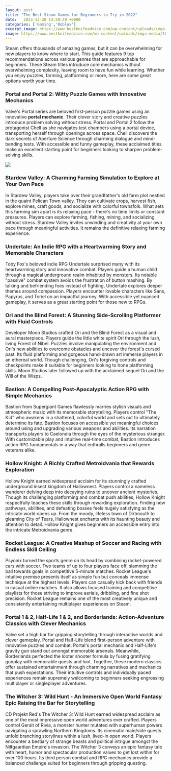 ```yaml
---
layout: post
title: "The Best Steam Games for Beginners to Try in 2022"
date:   2023-12-28 14:59:49 +0000
categories: ['Gaming','Roblox']
excerpt_image: https://www.bestknifeadvice.com/wp-content/uploads/imga-media/10365.jpg
image: https://www.bestknifeadvice.com/wp-content/uploads/imga-media/10365.jpg
---
```


Steam offers thousands of amazing games, but it can be overwhelming for new players to know where to start. This guide features 9 top recommendations across various genres that are approachable for beginners. These Steam titles introduce core mechanics without overwhelming complexity, leaving room to have fun while learning. Whether you enjoy puzzles, farming, platforming or more, here are some great options worth your time.
### **Portal and Portal 2: Witty Puzzle Games with Innovative Mechanics**
Valve's Portal series are beloved first-person puzzle games using an innovative **portal mechanic**. Their clever story and creative puzzles introduce problem solving without stress. Portal and Portal 2 follow the protagonist Chell as she navigates test chambers using a portal device, transporting herself through openings across space. Chell discovers the dark secrets of Aperture Science through charming dialogue and mind-bending tests. With accessible and funny gameplay, these acclaimed titles make an excellent starting point for beginners looking to sharpen problem-solving skills.  

![](https://www.bestknifeadvice.com/wp-content/uploads/imga-media/10365.jpg)
### **Stardew Valley: A Charming Farming Simulation to Explore at Your Own Pace** 
In Stardew Valley, players take over their grandfather's old farm plot nestled in the quaint Pelican Town valley. They can cultivate crops, harvest fish, explore mines, craft goods, and socialize with colorful townsfolk. What sets this farming sim apart is its relaxing pace - there's no time limits or constant pressures. Players can explore farming, fishing, mining, and socializing without stress. Stardew Valley invites unwinding and creativity at your own pace through meaningful activities. It remains the definitive relaxing farming experience.
### **Undertale: An Indie RPG with a Heartwarming Story and Memorable Characters**
Toby Fox's beloved indie RPG Undertale surprised many with its heartwarming story and innovative combat. Players guide a human child through a magical underground realm inhabited by monsters. Its notable "passive" combat system avoids the frustration of button mashing. By talking and befriending foes instead of fighting, Undertale explores deeper themes around compassion. Players encounter lovable characters like Sans, Papyrus, and Toriel on an impactful journey. With accessible yet nuanced gameplay, it serves as a great starting point for those new to RPGs.  
### **Ori and the Blind Forest: A Stunning Side-Scrolling Platformer with Fluid Controls**
Developer Moon Studios crafted Ori and the Blind Forest as a visual and aural masterpiece. Players guide the little white spirit Ori through the lush, living Forest of Nibel. Puzzles involve manipulating the environment and Ori's new abilities to overcome obstacles and uncover the forest's cursed past. Its fluid platforming and gorgeous hand-drawn art immerse players in an ethereal world. Though challenging, Ori's forgiving controls and checkpoints make it suitable for beginners looking to hone platforming skills. Moon Studios later followed up with the acclaimed sequel Ori and the Will of the Wisps.
### **Bastion: A Compelling Post-Apocalyptic Action RPG with Simple Mechanics**
Bastion from Supergiant Games flawlessly marries stylish visuals and atmospheric music with its memorable storytelling. Players control "The Kid" who awakens in a shattered, colorful world and sets out to ultimately determine its fate. Bastion focuses on accessible yet meaningful choices around using and upgrading various weapons and abilities. Its narration transports players to Caelondia through the eyes of the mysterious stranger. With customizable play and intuitive real-time combat, Bastion introduces action RPG fundamentals in a way that enthralls beginners and genre veterans alike.
### **Hollow Knight: A Richly Crafted Metroidvania that Rewards Exploration**
Hollow Knight earned widespread acclaim for its stunningly crafted underground insect kingdom of Hallownest. Players control a nameless wanderer delving deep into decaying ruins to uncover ancient mysteries. Though its challenging platforming and combat push abilities, Hollow Knight respectfully teaches these skills through rewarding exploration. Finding new pathways, abilities, and defeating bosses feels hugely satisfying as the intricate world opens up. From the moody, lifeless town of Dirtmouth to gleaming City of Tears, Hallownest enchants with its haunting beauty and attention to detail. Hollow Knight gives beginners an accessible entry into the intricate Metroidvania genre.
### **Rocket League: A Creative Mashup of Soccer and Racing with Endless Skill Ceiling** 
Psyonix turned the sports genre on its head by combining rocket-powered cars with soccer. Two teams of up to four players face off, slamming the ball towards goals in competitive 5-minute matches. Rocket League's intuitive premise presents itself as simple fun but conceals immense technique at the highest levels. Players can casually kick back with friends in casual online matches. It also allows focused training and competitive playlists for those striving to improve aerials, dribbling, and fine shot precision. Rocket League remains one of the most creatively unique and consistently entertaining multiplayer experiences on Steam.  
### **Portal 1 & 2, Half-Life 1 & 2, and Borderlands: Action-Adventure Classics with Clever Mechanics**
Valve set a high bar for gripping storytelling through interactive worlds and clever gameplay. Portal and Half-Life blend first-person adventure with innovative puzzles and combat. Portal's portal mechanic and Half-Life's gravity gun stand out amongst memorable arsenals. Meanwhile, Borderlands perfected the looter shooter formula by fusing gratifying gunplay with memorable quests and loot. Together, these modern classics offer sustained entertainment through charming narratives and mechanics that push expectations. Their intuitive controls and individually paced experiences remain supremely welcoming to beginners seeking engrossing multiplayer or singleplayer adventures.
### **The Witcher 3: Wild Hunt - An Immersive Open World Fantasy Epic Raising the Bar for Storytelling** 
CD Projekt Red's The Witcher 3: Wild Hunt earned widespread acclaim as one of the most impressive open world adventures ever crafted. Players control Geralt of Rivia, a monster hunter mutated with superhuman powers navigating a sprawling Northern Kingdoms. Its cinematic main/side quests unfold branching storylines within a lush, lived-in open world. Players encounter a bestiary of strange beasts and political intrigue amongst the Nilfgaardian Empire's invasion. The Witcher 3 conveys an epic fantasy tale with heart, humor and spectacular production values to get lost within for over 100 hours. Its third person combat and RPG mechanics provide a balanced challenge suited for beginners through gripping questing.